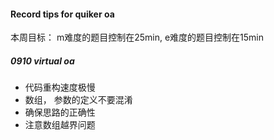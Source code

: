 #### Record tips for quiker oa
本周目标： m难度的题目控制在25min, e难度的题目控制在15min
##### 0910 virtual oa
- 代码重构速度极慢
- 数组， 参数的定义不要混淆
- 确保思路的正确性
- 注意数组越界问题
